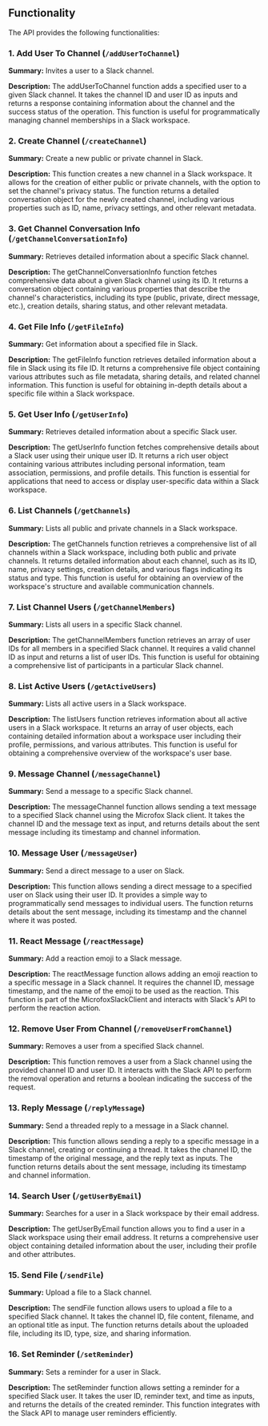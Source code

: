 ## Functionality

The API provides the following functionalities:

### 1. Add User To Channel (`/addUserToChannel`)

**Summary:** Invites a user to a Slack channel.

**Description:** The addUserToChannel function adds a specified user to a given Slack channel. It takes the channel ID and user ID as inputs and returns a response containing information about the channel and the success status of the operation. This function is useful for programmatically managing channel memberships in a Slack workspace.

### 2. Create Channel (`/createChannel`)

**Summary:** Create a new public or private channel in Slack.

**Description:** This function creates a new channel in a Slack workspace. It allows for the creation of either public or private channels, with the option to set the channel's privacy status. The function returns a detailed conversation object for the newly created channel, including various properties such as ID, name, privacy settings, and other relevant metadata.

### 3. Get Channel Conversation Info (`/getChannelConversationInfo`)

**Summary:** Retrieves detailed information about a specific Slack channel.

**Description:** The getChannelConversationInfo function fetches comprehensive data about a given Slack channel using its ID. It returns a conversation object containing various properties that describe the channel's characteristics, including its type (public, private, direct message, etc.), creation details, sharing status, and other relevant metadata.

### 4. Get File Info (`/getFileInfo`)

**Summary:** Get information about a specified file in Slack.

**Description:** The getFileInfo function retrieves detailed information about a file in Slack using its file ID. It returns a comprehensive file object containing various attributes such as file metadata, sharing details, and related channel information. This function is useful for obtaining in-depth details about a specific file within a Slack workspace.

### 5. Get User Info (`/getUserInfo`)

**Summary:** Retrieves detailed information about a specific Slack user.

**Description:** The getUserInfo function fetches comprehensive details about a Slack user using their unique user ID. It returns a rich user object containing various attributes including personal information, team association, permissions, and profile details. This function is essential for applications that need to access or display user-specific data within a Slack workspace.

### 6. List Channels (`/getChannels`)

**Summary:** Lists all public and private channels in a Slack workspace.

**Description:** The getChannels function retrieves a comprehensive list of all channels within a Slack workspace, including both public and private channels. It returns detailed information about each channel, such as its ID, name, privacy settings, creation details, and various flags indicating its status and type. This function is useful for obtaining an overview of the workspace's structure and available communication channels.

### 7. List Channel Users (`/getChannelMembers`)

**Summary:** Lists all users in a specific Slack channel.

**Description:** The getChannelMembers function retrieves an array of user IDs for all members in a specified Slack channel. It requires a valid channel ID as input and returns a list of user IDs. This function is useful for obtaining a comprehensive list of participants in a particular Slack channel.

### 8. List Active Users (`/getActiveUsers`)

**Summary:** Lists all active users in a Slack workspace.

**Description:** The listUsers function retrieves information about all active users in a Slack workspace. It returns an array of user objects, each containing detailed information about a workspace user including their profile, permissions, and various attributes. This function is useful for obtaining a comprehensive overview of the workspace's user base.

### 9. Message Channel (`/messageChannel`)

**Summary:** Send a message to a specific Slack channel.

**Description:** The messageChannel function allows sending a text message to a specified Slack channel using the Microfox Slack client. It takes the channel ID and the message text as input, and returns details about the sent message including its timestamp and channel information.

### 10. Message User (`/messageUser`)

**Summary:** Send a direct message to a user on Slack.

**Description:** This function allows sending a direct message to a specified user on Slack using their user ID. It provides a simple way to programmatically send messages to individual users. The function returns details about the sent message, including its timestamp and the channel where it was posted.

### 11. React Message (`/reactMessage`)

**Summary:** Add a reaction emoji to a Slack message.

**Description:** The reactMessage function allows adding an emoji reaction to a specific message in a Slack channel. It requires the channel ID, message timestamp, and the name of the emoji to be used as the reaction. This function is part of the MicrofoxSlackClient and interacts with Slack's API to perform the reaction action.

### 12. Remove User From Channel (`/removeUserFromChannel`)

**Summary:** Removes a user from a specified Slack channel.

**Description:** This function removes a user from a Slack channel using the provided channel ID and user ID. It interacts with the Slack API to perform the removal operation and returns a boolean indicating the success of the request.

### 13. Reply Message (`/replyMessage`)

**Summary:** Send a threaded reply to a message in a Slack channel.

**Description:** This function allows sending a reply to a specific message in a Slack channel, creating or continuing a thread. It takes the channel ID, the timestamp of the original message, and the reply text as inputs. The function returns details about the sent message, including its timestamp and channel information.

### 14. Search User (`/getUserByEmail`)

**Summary:** Searches for a user in a Slack workspace by their email address.

**Description:** The getUserByEmail function allows you to find a user in a Slack workspace using their email address. It returns a comprehensive user object containing detailed information about the user, including their profile and other attributes.

### 15. Send File (`/sendFile`)

**Summary:** Upload a file to a Slack channel.

**Description:** The sendFile function allows users to upload a file to a specified Slack channel. It takes the channel ID, file content, filename, and an optional title as input. The function returns details about the uploaded file, including its ID, type, size, and sharing information.

### 16. Set Reminder (`/setReminder`)

**Summary:** Sets a reminder for a user in Slack.

**Description:** The setReminder function allows setting a reminder for a specified Slack user. It takes the user ID, reminder text, and time as inputs, and returns the details of the created reminder. This function integrates with the Slack API to manage user reminders efficiently.
